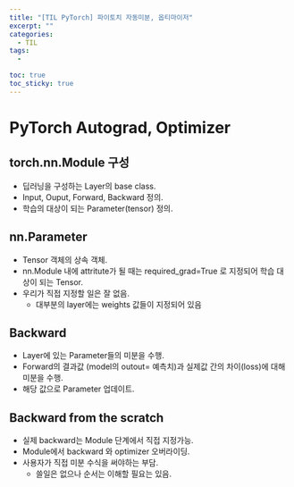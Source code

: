 ```yaml
---
title: "[TIL PyTorch] 파이토치 자동미분, 옵티마이저"
excerpt: ""
categories:
  - TIL
tags:
  - 

toc: true
toc_sticky: true
--- 
```


# PyTorch Autograd, Optimizer

## torch.nn.Module 구성

- 딥러닝을 구성하는 Layer의 base class.
- Input, Ouput, Forward, Backward 정의.
- 학습의 대상이 되는 Parameter(tensor) 정의.

## nn.Parameter

- Tensor 객체의 상속 객체.
- nn.Module 내에 attritute가 될 때는 required_grad=True 로 지정되어 학습 대상이 되는 Tensor.
- 우리가 직접 지정할 일은 잘 없음.
    - 대부분의 layer에는 weights 값들이 지정되어 있음

## Backward

- Layer에 있는 Parameter들의 미분을 수행.
- Forward의 결과값 (model의 outout= 예측치)과 실제값 간의 차이(loss)에 대해 미분을 수행.
- 해당 값으로 Parameter 업데이트.

## Backward from the scratch

- 실제 backward는 Module 단계에서 직접 지정가능.
- Module에서 backward 와 optimizer 오버라이딩.
- 사용자가 직접 미분 수식을 써야하는 부담.
    - 쓸일은 없으나 순서는 이해할 필요는 있음.




